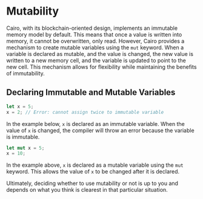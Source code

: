 # Mutability

Cairo, with its blockchain-oriented design, implements an immutable memory model by default. This means that once a value is written into memory, it cannot be overwritten, only read. However, Cairo provides a mechanism to create mutable variables using the `mut` keyword. When a variable is declared as mutable, and the value is changed, the new value is written to a new memory cell, and the variable is updated to point to the new cell. This mechanism allows for flexibility while maintaining the benefits of immutability.

## Declaring Immutable and Mutable Variables

```rust
let x = 5;
x = 2; // Error: cannot assign twice to immutable variable
```

In the example below, `x` is declared as an immutable variable. When the value of `x` is changed, the compiler will throw an error because the variable is immutable.

```rust
let mut x = 5;
x = 10;
```

In the example above, `x` is declared as a mutable variable using the `mut` keyword. This allows the value of `x` to be changed after it is declared.


Ultimately, deciding whether to use mutability or not is up to you and depends on what you think is clearest in that particular situation.
